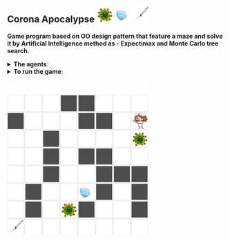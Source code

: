 ## Corona Apocalypse ![](images/corona.png) ![](images/mask.png) ![](images/syringe.png)


**Game program based on OO design pattern that feature a maze and
solve it by Artificial Intelligence method as - Expectimax and Monte Carlo tree search.**

<details>
<summary><b> The agents</b>: </summary>

* Expectimax
* Monte Carlo tree search
</details>

<details>
<summary><b>To run the game</b>: </summary>
The program get tree arguments, and the fourth argument is optional.

* The board size, can be 4/8/12/16.
* The number of corona viruses. Boards in size 4/8 can have at most 2 corona viruses, and boards in size 12/16 can have at most 3 corona viruses.
* The palyer. It can be one of the agents: Expectimax and MonteCarlo, or Interactive, which means you can play the game using the kyboard ('s'-down, 'w'-up, 'a'-left, 'd'-right).
* Optional: you can use simpleDisplay mode. In that case the game wont use the GUI, and the program will print the board state according to the following signs:
 - '-' empty box
 - '*' a wall
 - '0' The player
 - '1/2/3' corona viruses
 - 'm' mask
 - 't' the target (vaccine)
</details>

![](images/board_8.png)
